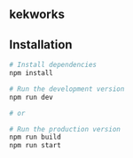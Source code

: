 ## kekworks


## Installation

```bash
# Install dependencies
npm install

# Run the development version
npm run dev

# or

# Run the production version
npm run build
npm run start
```



